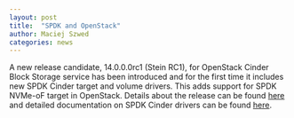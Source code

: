 ```yaml
---
layout: post
title:  "SPDK and OpenStack"
author: Maciej Szwed
categories: news
---
```


A new release candidate, 14.0.0.0rc1 (Stein RC1), for OpenStack Cinder
Block Storage service has been introduced and for the first time it includes
new SPDK Cinder target and volume drivers. This adds support for SPDK NVMe-oF
target in OpenStack. Details about the release can be found
[here](https://docs.openstack.org/releasenotes/cinder/stein.html) and detailed
documentation on SPDK Cinder drivers can be found
[here](https://docs.openstack.org/cinder/latest/configuration/block-storage/drivers/spdk-volume-driver.html).
